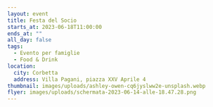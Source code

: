 ```yaml
---
layout: event
title: Festa del Socio
starts_at: 2023-06-18T11:00:00
ends_at: ""
all_day: false
tags:
  - Evento per famiglie
  - Food & Drink
location:
  city: Corbetta
  address: Villa Pagani, piazza XXV Aprile 4
thumbnail: images/uploads/ashley-owen-cq6jyslww2e-unsplash.webp
flyer: images/uploads/schermata-2023-06-14-alle-18.47.28.png
---
```


